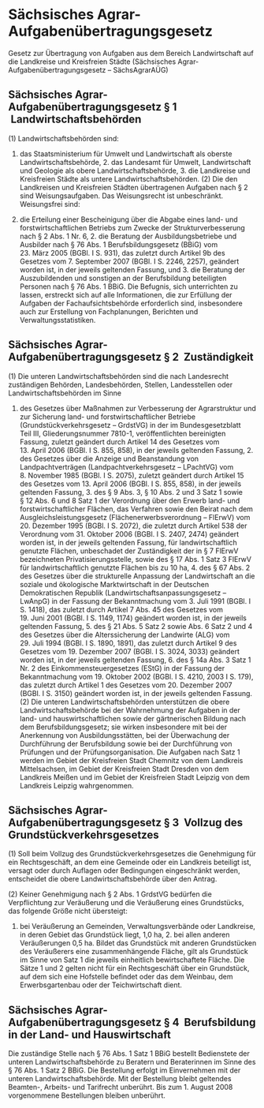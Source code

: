 # Sächsisches Agrar-Aufgabenübertragungsgesetz

Gesetz zur Übertragung von Aufgaben aus dem Bereich Landwirtschaft auf die Landkreise und Kreisfreien Städte (Sächsisches Agrar-Aufgabenübertragungsgesetz – SächsAgrarAÜG)

## Sächsisches Agrar-Aufgabenübertragungsgesetz § 1  Landwirtschaftsbehörden

(1) Landwirtschaftsbehörden sind:

1. das Staatsministerium für Umwelt und Landwirtschaft als oberste Landwirtschaftsbehörde, 2. das Landesamt für Umwelt, Landwirtschaft und Geologie als obere Landwirtschaftsbehörde, 3. die Landkreise und Kreisfreien Städte als untere Landwirtschaftsbehörden. (2) Die den Landkreisen und Kreisfreien Städten übertragenen Aufgaben nach § 2 sind Weisungsaufgaben. Das Weisungsrecht ist unbeschränkt. Weisungsfrei sind:

1. die Erteilung einer Bescheinigung über die Abgabe eines land- und forstwirtschaftlichen Betriebs zum Zwecke der Strukturverbesserung nach § 2 Abs. 1 Nr. 6, 2. die Beratung der Ausbildungsbetriebe und Ausbilder nach § 76 Abs. 1 Berufsbildungsgesetz (BBiG) vom 23. März 2005 (BGBl. I S. 931), das zuletzt durch Artikel 9b des Gesetzes vom 7. September 2007 (BGBl. I S. 2246, 2257), geändert worden ist, in der jeweils geltenden Fassung, und 3. die Beratung der Auszubildenden und sonstigen an der Berufsbildung beteiligten Personen nach § 76 Abs. 1          BBiG. Die Befugnis, sich unterrichten zu lassen, erstreckt sich auf alle Informationen, die zur Erfüllung der Aufgaben der Fachaufsichtsbehörde erforderlich sind, insbesondere auch zur Erstellung von Fachplanungen, Berichten und Verwaltungsstatistiken.


## Sächsisches Agrar-Aufgabenübertragungsgesetz § 2  Zuständigkeit

(1) Die unteren Landwirtschaftsbehörden sind die nach Landesrecht zuständigen Behörden, Landesbehörden, Stellen, Landesstellen oder Landwirtschaftsbehörden im Sinne

1. des Gesetzes über Maßnahmen zur Verbesserung der Agrarstruktur und zur Sicherung land- und forstwirtschaftlicher Betriebe (Grundstückverkehrsgesetz – GrdstVG) in der im Bundesgesetzblatt Teil III, Gliederungsnummer 7810-1, veröffentlichten bereinigten Fassung, zuletzt geändert durch Artikel 14 des Gesetzes vom 13. April 2006 (BGBl. I S. 855, 858), in der jeweils geltenden Fassung, 2. des Gesetzes über die Anzeige und Beanstandung von Landpachtverträgen (Landpachtverkehrsgesetz –          LPachtVG) vom 8. November 1985 (BGBl. I S. 2075), zuletzt geändert durch Artikel 15 des Gesetzes vom 13. April 2006 (BGBl. I S. 855, 858), in der jeweils geltenden Fassung, 3. des § 9 Abs. 3, § 10 Abs. 2 und 3 Satz 1 sowie § 12 Abs. 6 und 8 Satz 1 der Verordnung über den Erwerb land- und forstwirtschaftlicher Flächen, das Verfahren sowie den Beirat nach dem Ausgleichsleistungsgesetz (Flächenerwerbsverordnung – FlErwV) vom 20. Dezember 1995 (BGBl. I S. 2072), die zuletzt durch Artikel 538 der Verordnung vom 31. Oktober 2006 (BGBl. I S. 2407, 2474) geändert worden ist, in der jeweils geltenden Fassung, für landwirtschaftlich genutzte Flächen, unbeschadet der Zuständigkeit der in § 7 FlErwV bezeichneten Privatisierungsstelle, sowie des § 17 Abs. 1 Satz 3 FlErwV für landwirtschaftlich genutzte Flächen bis zu 10 ha, 4. des § 67 Abs. 2 des Gesetzes über die strukturelle Anpassung der Landwirtschaft an die soziale und ökologische Marktwirtschaft in der Deutschen Demokratischen Republik (Landwirtschaftsanpassungsgesetz – LwAnpG) in der Fassung der Bekanntmachung vom 3. Juli 1991 (BGBl. I S. 1418), das zuletzt durch Artikel 7 Abs. 45 des Gesetzes vom 19. Juni 2001 (BGBl. I S. 1149, 1174) geändert worden ist, in der jeweils geltenden Fassung, 5. des § 21 Abs. 5 Satz 2 sowie Abs. 6 Satz 2 und 4 des Gesetzes über die Alterssicherung der Landwirte (ALG) vom 29. Juli 1994 (BGBl. I S. 1890, 1891), das zuletzt durch Artikel 9 des Gesetzes vom 19. Dezember 2007 (BGBl. I S. 3024, 3033) geändert worden ist, in der jeweils geltenden Fassung, 6. des § 14a Abs. 3 Satz 1 Nr. 2 des Einkommensteuergesetzes (EStG) in der Fassung der Bekanntmachung vom 19. Oktober 2002 (BGBl. I S. 4210, 2003 I S. 179), das zuletzt durch Artikel 1 des Gesetzes vom 20. Dezember 2007 (BGBl. I S. 3150) geändert worden ist, in der jeweils geltenden Fassung. (2) Die unteren Landwirtschaftsbehörden unterstützen die obere Landwirtschaftsbehörde bei der Wahrnehmung der Aufgaben in der land- und hauswirtschaftlichen sowie der gärtnerischen Bildung nach dem Berufsbildungsgesetz; sie wirken insbesondere mit bei der Anerkennung von Ausbildungsstätten, bei der Überwachung der Durchführung der Berufsbildung sowie bei der Durchführung von Prüfungen und der Prüfungsorganisation. Die Aufgaben nach Satz 1 werden im Gebiet der Kreisfreien Stadt Chemnitz von dem Landkreis Mittelsachsen, im Gebiet der Kreisfreien Stadt Dresden von dem Landkreis Meißen und im Gebiet der Kreisfreien Stadt Leipzig von dem Landkreis Leipzig wahrgenommen.


## Sächsisches Agrar-Aufgabenübertragungsgesetz § 3  Vollzug des Grundstückverkehrsgesetzes

(1) Soll beim Vollzug des           Grundstückverkehrsgesetzes die Genehmigung für ein Rechtsgeschäft, an dem eine Gemeinde oder ein Landkreis beteiligt ist, versagt oder durch Auflagen oder Bedingungen eingeschränkt werden, entscheidet die obere Landwirtschaftsbehörde über den Antrag.

(2) Keiner Genehmigung nach § 2 Abs. 1 GrdstVG bedürfen die Verpflichtung zur Veräußerung und die Veräußerung eines Grundstücks, das folgende Größe nicht übersteigt:

1. bei Veräußerung an Gemeinden, Verwaltungsverbände oder Landkreise, in deren Gebiet das Grundstück liegt, 1,0 ha, 2. bei allen anderen Veräußerungen 0,5 ha. Bildet das Grundstück mit anderen Grundstücken des Veräußerers eine zusammenhängende Fläche, gilt als Grundstück im Sinne von Satz 1 die jeweils einheitlich bewirtschaftete Fläche. Die Sätze 1 und 2 gelten nicht für ein Rechtsgeschäft über ein Grundstück, auf dem sich eine Hofstelle befindet oder das dem Weinbau, dem Erwerbsgartenbau oder der Teichwirtschaft dient.


## Sächsisches Agrar-Aufgabenübertragungsgesetz § 4  Berufsbildung in der Land- und Hauswirtschaft

Die zuständige Stelle nach § 76 Abs. 1 Satz 1   BBiG bestellt Bedienstete der unteren Landwirtschaftsbehörde zu Beratern und Beraterinnen im Sinne des § 76 Abs. 1 Satz 2   BBiG. Die Bestellung erfolgt im Einvernehmen mit der unteren Landwirtschaftsbehörde. Mit der Bestellung bleibt geltendes Beamten-, Arbeits- und Tarifrecht unberührt. Bis zum 1. August 2008 vorgenommene Bestellungen bleiben unberührt.

